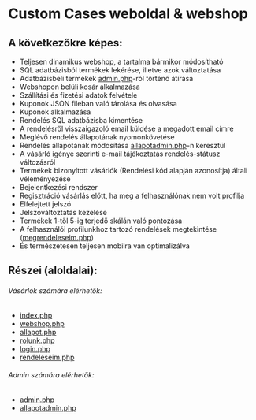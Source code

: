 # Custom Cases weboldal & webshop
## A következőkre képes:
- Teljesen dinamikus webshop, a tartalma bármikor módosítható
- SQL adatbázisból termékek lekérése, illetve azok változtatása
- Adatbázisbeli termékek [admin.php](http://ikt-project.rf.gd/webshop/admin.php)-ról történő átírása
- Webshopon belüli kosár alkalmazása
- Szállítási és fizetési adatok felvétele
- Kuponok JSON fileban való tárolása és olvasása
- Kuponok alkalmazása
- Rendelés SQL adatbázisba kimentése
- A rendelésről visszaigazoló email küldése a megadott email címre
- Meglévő rendelés állapotának nyomonkövetése
- Rendelés állapotának módosítása [allapotadmin.php](http://ikt-project.rf.gd/webshop/allapotadmin.php)-n keresztül
- A vásárló igénye szerinti e-mail tájékoztatás rendelés-státusz változásról
- Termékek bizonyított vásárlók (Rendelési kód alapján azonosítja) általi véleményezése
- Bejelentkezési rendszer
- Regisztráció vásárlás előtt, ha meg a felhasználónak nem volt profilja
- Elfelejtett jelszó
- Jelszóváltoztatás kezelése
- Termékek 1-től 5-ig terjedő skálán való pontozása
- A felhasználói profilunkhoz tartozó rendelések megtekintése ([megrendeleseim.php](http://ikt-project.rf.gd/webshop/megrendeleseim.php))
- És természetesen teljesen mobilra van optimalizálva
## Részei (aloldalai):
###### Vásárlók számára elérhetők:
- [index.php](http://ikt-project.rf.gd/index.php)
- [webshop.php](http://ikt-project.rf.gd/webshop/webshop.php)
- [allapot.php](http://ikt-project.rf.gd/webshop/allapot.php)
- [rolunk.php](http://ikt-project.rf.gd/rolunk.php)
- [login.php](http://ikt-project.rf.gd/webshop/login.php)
- [rendeleseim.php](http://ikt-project.rf.gd/webshop/webshop/megrendeleseim.php)
###### Admin számára elérhetők:
- [admin.php](http://ikt-project.rf.gd/webshop/admin.php)
- [allapotadmin.php](http://ikt-project.rf.gd/webshop/allapotadmin.php)
